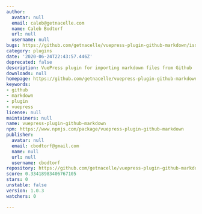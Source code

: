 ```yaml
---
author:
  avatar: null
  email: caleb@getnacelle.com
  name: Caleb Bodtorf
  url: null
  username: null
bugs: https://github.com/getnacelle/vuepress-plugin-github-markdown/issues
category: plugins
date: '2020-06-24T22:43:57.446Z'
deprecated: false
description: VuePress plugin for importing markdown files from Github
downloads: null
homepage: https://github.com/getnacelle/vuepress-plugin-github-markdown#readme
keywords:
- github
- markdown
- plugin
- vuepress
license: null
maintainers: null
name: vuepress-plugin-github-markdown
npm: https://www.npmjs.com/package/vuepress-plugin-github-markdown
publisher:
  avatar: null
  email: cbodtorf@gmail.com
  name: null
  url: null
  username: cbodtorf
repository: https://github.com/getnacelle/vuepress-plugin-github-markdown
score: 0.33418983406767105
stars: 0
unstable: false
version: 1.0.3
watchers: 0

---
```


